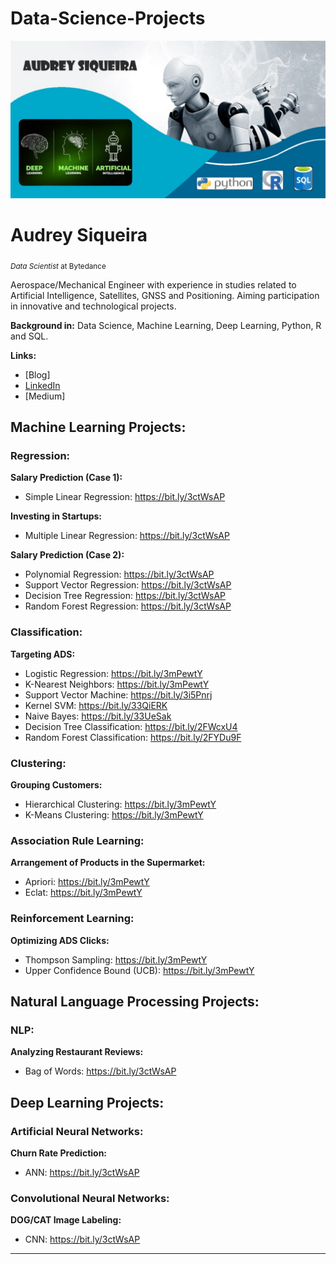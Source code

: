 # Data-Science-Projects

<p align="center">
  <img src="banner1.jpg" >
</p>

# Audrey Siqueira
<sub>*Data Scientist* at Bytedance </sub>

Aerospace/Mechanical Engineer with experience in studies related to Artificial Intelligence, Satellites, GNSS and Positioning.
Aiming participation in innovative and technological projects. 

**Background in:** Data Science, Machine Learning, Deep Learning, Python, R and SQL. 
 
 **Links:**
* [Blog]
* [LinkedIn](https://www.linkedin.com/in/audrey-siqueira-b5341ba3/)
* [Medium]


## Machine Learning Projects:

### Regression:
**Salary Prediction (Case 1):**
* Simple Linear Regression: https://bit.ly/3ctWsAP  

**Investing in Startups:**
* Multiple Linear Regression: https://bit.ly/3ctWsAP  

**Salary Prediction (Case 2):**
* Polynomial Regression: https://bit.ly/3ctWsAP
* Support Vector Regression: https://bit.ly/3ctWsAP
* Decision Tree Regression: https://bit.ly/3ctWsAP
* Random Forest Regression: https://bit.ly/3ctWsAP

### Classification:
**Targeting ADS:**
* Logistic Regression: https://bit.ly/3mPewtY
* K-Nearest Neighbors: https://bit.ly/3mPewtY
* Support Vector Machine: https://bit.ly/3i5Pnrj
* Kernel SVM: https://bit.ly/33QiERK
* Naive Bayes: https://bit.ly/33UeSak
* Decision Tree Classification: https://bit.ly/2FWcxU4 
* Random Forest Classification: https://bit.ly/2FYDu9F

### Clustering:
**Grouping Customers:**
* Hierarchical Clustering: https://bit.ly/3mPewtY
* K-Means Clustering: https://bit.ly/3mPewtY

### Association Rule Learning:
**Arrangement of Products in the Supermarket:**
* Apriori: https://bit.ly/3mPewtY
* Eclat: https://bit.ly/3mPewtY

### Reinforcement Learning:
**Optimizing ADS Clicks:**
* Thompson Sampling: https://bit.ly/3mPewtY
* Upper Confidence Bound (UCB): https://bit.ly/3mPewtY

## Natural Language Processing Projects:

### NLP:
**Analyzing Restaurant Reviews:**
* Bag of Words: https://bit.ly/3ctWsAP  

## Deep Learning Projects:

### Artificial Neural Networks:
**Churn Rate Prediction:**
* ANN: https://bit.ly/3ctWsAP

### Convolutional Neural Networks:
**DOG/CAT Image Labeling:**
* CNN: https://bit.ly/3ctWsAP 

---
